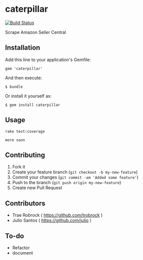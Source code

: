 # caterpillar

[![Build Status](https://secure.travis-ci.org/julio/caterpillar.png)](http://travis-ci.org/julio/caterpillar)

Scrape Amazon Seller Central

## Installation

Add this line to your application's Gemfile:

    gem 'caterpillar'

And then execute:

    $ bundle

Or install it yourself as:

    $ gem install caterpillar

## Usage

```
rake test:coverage
```

```
more soon
```

## Contributing

1. Fork it
2. Create your feature branch (`git checkout -b my-new-feature`)
3. Commit your changes (`git commit -am 'Added some feature'`)
4. Push to the branch (`git push origin my-new-feature`)
5. Create new Pull Request

## Contributors

* Trae Robrock ( https://github.com/trobrock )
* Julio Santos ( https://github.com/julio )

## To-do

- Refactor
- document
